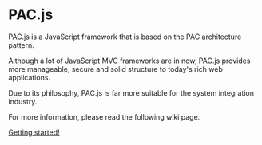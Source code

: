 # PAC.js

PAC.js is a JavaScript framework that is based on the PAC architecture pattern.

Although a lot of JavaScript MVC frameworks are in now, PAC.js provides more manageable,
secure and solid structure to today's rich web applications.

Due to its philosophy, PAC.js is far more suitable for the system integration industry.

For more information, please read the following wiki page.

[Getting started!](https://github.com/zyake/PAC.js/wiki/Getting%20Started!)

